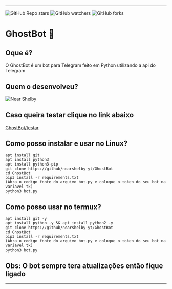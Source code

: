 <hr>

![GitHub Repo stars](https://img.shields.io/github/stars/nearshelby-yt/GhostBot?style=for-the-badge)
![GitHub watchers](https://img.shields.io/github/watchers/nearshelby-yt/GhostBot?style=for-the-badge)
![GitHub forks](https://img.shields.io/github/forks/nearshelby-yt/GhostBot?style=for-the-badge)

<h1>GhostBot 👻</h1>
<h2>Oque é?</h2>
<p>O GhostBot é um bot para Telegram feito em Python utilizando a api do Telegram</p>
<h2>Quem o desenvolveu?</h2>

![Near Shelby](https://github.com/nearshelby-yt/)
<h2>Caso queira testar clique no link abaixo</h2>

[GhostBot/testar](https://t.me/ghostvd_bot)
<h2>Como posso instalar e usar no Linux?</h2>

```
apt install git
apt install python3
apt install python3-pip
git clone https://github/nearshelby-yt/GhostBot
cd GhostBot
pip3 install -r requirements.txt
(Abra o codigo fonte do arquivo bot.py e coloque o token do seu bot na variavel tk)
python3 bot.py
```

<h2>Como posso usar no termux?</h2>

```
apt install git -y
apt install python -y && apt install python2 -y
git clone https://github/nearshelby-yt/GhostBot
cd GhostBot
pip3 install -r requirements.txt
(Abra o codigo fonte do arquivo bot.py e coloque o token do seu bot na variavel tk)
python3 bot.py
```

<h2>Obs: O bot sempre tera atualizações então fique ligado</h2>
<hr>
